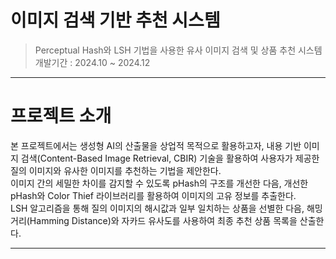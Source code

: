 # 이미지 검색 기반 추천 시스템

> Perceptual Hash와 LSH 기법을 사용한 유사 이미지 검색 및 상품 추천 시스템 <br>
> 개발기간 : 2024.10 ~ 2024.12

---

# 프로젝트 소개

본 프로젝트에서는 생성형 AI의 산출물을 상업적 목적으로 활용하고자, 내용 기반 이미지 검색(Content-Based Image Retrieval, CBIR) 기술을 활용하여 사용자가 제공한 질의 이미지와 유사한 이미지를 추천하는 기법을 제안한다. <br> 
이미지 간의 세밀한 차이를 감지할 수 있도록 pHash의 구조를 개선한 다음, 개선한 pHash와 Color Thief 라이브러리를 활용하여 이미지의 고유 정보를 추출한다. <br>
LSH 알고리즘을 통해 질의 이미지의 해시값과 일부 일치하는 상품을 선별한 다음, 해밍 거리(Hamming Distance)와 자카드 유사도를 사용하여 최종 추천 상품 목록을 산출한다.

---

